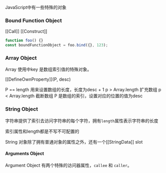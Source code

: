 JavaScript中有一些特殊的对象

### Bound Function Object

[[Call]]
[[Construct]]

```javascript
function foo() {}
const boundFunctionObject = foo.bind({}, 123);

```
### Array Object

Array 使用中key 是数组索引值的特殊对象。

[[DefineOwnProperty]](P, desc)

  P == length 用来设置数组的长度，长度为desc + 1
    p > Array.length 扩充数组
    p < Array.length 截断数组
  P 是数组的索引，设置对应的位置的值为desc


### String Object
字符串提供了索引去访问字符串的每个字符，拥有`length`属性表示字符串的长度

索引属性和length都是不写不可配置的

String 对象除了拥有普通对象的属性之外，还有一个[[StringData]] slot



#### Arguments Object

Argument Object 有两个特殊的访问器属性，`callee` 和 `caller`。